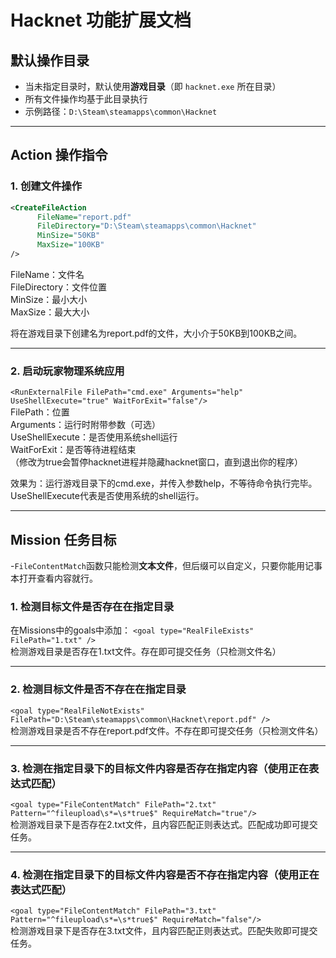 # Hacknet 功能扩展文档

## 默认操作目录
- 当未指定目录时，默认使用**游戏目录**（即 `hacknet.exe` 所在目录）
- 所有文件操作均基于此目录执行
- 示例路径：`D:\Steam\steamapps\common\Hacknet`

---

##  Action 操作指令

### 1.  创建文件操作
```xml
<CreateFileAction 
      FileName="report.pdf" 
      FileDirectory="D:\Steam\steamapps\common\Hacknet" 
      MinSize="50KB" 
      MaxSize="100KB" 
/>
```
FileName：文件名\
FileDirectory：文件位置\
MinSize：最小大小 \
MaxSize：最大大小

将在游戏目录下创建名为report.pdf的文件，大小介于50KB到100KB之间。

---
### 2.  启动玩家物理系统应用
```<RunExternalFile FilePath="cmd.exe" Arguments="help" UseShellExecute="true" WaitForExit="false"/>```\
FilePath：位置\
Arguments：运行时附带参数（可选）\
UseShellExecute：是否使用系统shell运行\
WaitForExit：是否等待进程结束\
（修改为true会暂停hacknet进程并隐藏hacknet窗口，直到退出你的程序）

效果为：运行游戏目录下的cmd.exe，并传入参数help，不等待命令执行完毕。
UseShellExecute代表是否使用系统的shell运行。

---
##  Mission 任务目标
-`FileContentMatch`函数只能检测**文本文件**，但后缀可以自定义，只要你能用记事本打开查看内容就行。
### 1.  检测目标文件是否存在在指定目录
在Missions中的goals中添加：
```<goal type="RealFileExists" FilePath="1.txt" />```\
检测游戏目录是否存在1.txt文件。存在即可提交任务（只检测文件名）

---
### 2.  检测目标文件是否不存在在指定目录
```<goal type="RealFileNotExists" FilePath="D:\Steam\steamapps\common\Hacknet\report.pdf" />```\
检测游戏目录是否不存在report.pdf文件。不存在即可提交任务（只检测文件名）

---
### 3.  检测在指定目录下的目标文件内容是否存在指定内容（使用正在表达式匹配）
```<goal type="FileContentMatch" FilePath="2.txt" Pattern="^fileupload\s*=\s*true$" RequireMatch="true"/>```\
检测游戏目录下是否存在2.txt文件，且内容匹配正则表达式。匹配成功即可提交任务。

---
### 4.  检测在指定目录下的目标文件内容是否不存在指定内容（使用正在表达式匹配）
```<goal type="FileContentMatch" FilePath="3.txt" Pattern="^fileupload\s*=\s*true$" RequireMatch="false"/>```\
检测游戏目录下是否存在3.txt文件，且内容匹配正则表达式。匹配失败即可提交任务。
